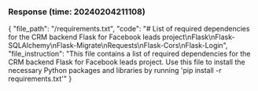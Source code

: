 ### Response (time: 20240204211108)

{
  "file_path": "/requirements.txt",
  "code": "# List of required dependencies for the CRM backend Flask for Facebook leads project\nFlask\nFlask-SQLAlchemy\nFlask-Migrate\nRequests\nFlask-Cors\nFlask-Login",
  "file_instruction": "This file contains a list of required dependencies for the CRM backend Flask for Facebook leads project. Use this file to install the necessary Python packages and libraries by running 'pip install -r requirements.txt'"
}